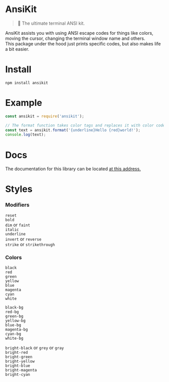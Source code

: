 # AnsiKit
> 🎨 The ultimate terminal ANSI kit.

AnsiKit assists you with using ANSI escape codes for things like colors, moving the cursor, changing the terminal window name and others.  
This package under the hood just prints specific codes, but also makes life a bit easier.

# Install
`npm install ansikit`
 
# Example
```js
const ansikit = require('ansikit');

// The format function takes color tags and replaces it with color codes.
const text = ansikit.format('{underline}Hello {red}world!');
console.log(text);
```

# Docs
The documentation for this library can be located [at this address.](https://luvella.github.io/AnsiKit)

# Styles
### Modifiers
`reset`  
`bold`  
`dim` or `faint`  
`italic`  
`underline`  
`invert` or `reverse`  
`strike` or `strikethrough`  


### Colors
`black`  
`red`  
`green`  
`yellow`  
`blue`  
`magenta`  
`cyan`  
`white`  

`black-bg`  
`red-bg`  
`green-bg`  
`yellow-bg`  
`blue-bg`  
`magenta-bg`  
`cyan-bg`  
`white-bg`  

`bright-black` or `grey` or `gray`  
`bright-red`  
`bright-green`  
`bright-yellow`  
`bright-blue`  
`bright-magenta`  
`bright-cyan`  